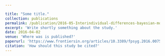```yaml
---

title: "Some title."
collection: publications
permalink: /publication/2016-05-Interindividual-differences-bayesian-modelling.md
excerpt: 'Write shortly something about the study.'
date: 2016-04-02
venue: 'Where was is published?'
paperurl: 'https://www.frontiersin.org/articles/10.3389/fpsyg.2016.00755/full'
citation: 'How should this study be cited?'
---
```

